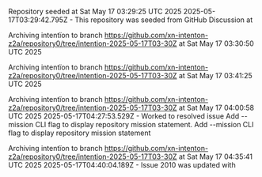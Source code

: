 Repository seeded at Sat May 17 03:29:25 UTC 2025
 2025-05-17T03:29:42.795Z - This repository was seeded from GitHub Discussion  at 

Archiving intentïon to branch https://github.com/xn-intenton-z2a/repository0/tree/intention-2025-05-17T03-30Z at Sat May 17 03:30:50 UTC 2025

Archiving intentïon to branch https://github.com/xn-intenton-z2a/repository0/tree/intention-2025-05-17T03-30Z at Sat May 17 03:41:25 UTC 2025

Archiving intentïon to branch https://github.com/xn-intenton-z2a/repository0/tree/intention-2025-05-17T03-30Z at Sat May 17 04:00:58 UTC 2025
2025-05-17T04:27:53.529Z - Worked to resolved issue Add --mission CLI flag to display repository mission statement. Add --mission CLI flag to display repository mission statement

Archiving intentïon to branch https://github.com/xn-intenton-z2a/repository0/tree/intention-2025-05-17T03-30Z at Sat May 17 04:35:41 UTC 2025
2025-05-17T04:40:04.189Z - Issue 2010 was updated with 
